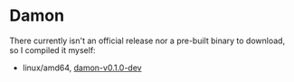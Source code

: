 # Damon

There currently isn't an official release nor a pre-built binary to download, so I compiled it myself:

- linux/amd64, [damon-v0.1.0-dev](damon-v0.1.0-dev)
